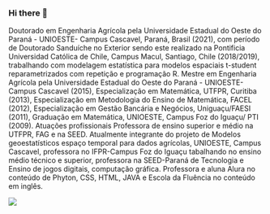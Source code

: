 ### Hi there 👋
Doutorado em Engenharia Agrícola pela Universidade Estadual do Oeste do Paraná - UNIOESTE- Campus Cascavel, Paraná, Brasil (2021), com período de Doutorado Sanduíche no Exterior sendo este realizado na Pontificia Universidad Católica de Chile, Campus Macul, Santiago, Chile (2018/2019), trabalhando com modelagem estatística para modelos espaciais t-student reparametrizados com repetição e programação R. Mestre em Engenharia Agrícola pela Universidade Estadual do Oeste do Paraná - UNIOESTE- Campus Cascavel (2015), Especialização em Matemática, UTFPR, Curitiba (2013), Especialização em Metodologia do Ensino de Matemática, FACEL (2012), Especialização em Gestão Bancária e Negócios, Uniguaçu/FAESI (2011), Graduação em Matemática, UNIOESTE, Campus Foz do Iguaçu/ PTI (2009). Atuações profissionais Professora de ensino superior e médio na UTFPR, FAG e na SEED. Atualmente integrante do projeto de Modelos geoestatísticos espaço temporal para dados agrícolas, UNIOESTE, Campus Cascavel, professora no IFPR-Campus Foz do Iguaçu tabalhando no ensino médio técnico e superior, professora na SEED-Paraná de Tecnologia e Ensino de jogos digitais, computação gráfica. Professora e aluna Alura no conteúdo de Phyton, CSS, HTML, JAVA e Escola da Fluência no conteúdo em  inglês.

![](https://media1.tenor.com/m/cVc77ZPYZUkAAAAd/tkthao219-quby.gif)



<!--
**ro-schemmer/Ro-schemmer** is a ✨ _special_ ✨ repository because its `README.md` (this file) appears on your GitHub profile.

Here are some ideas to get you started:

- 🔭 I’m currently working on ...
- 🌱 I’m currently learning ...
- 👯 I’m looking to collaborate on ...
- 🤔 I’m looking for help with ...
- 💬 Ask me about ...
- 📫 How to reach me: ...
- 😄 Pronouns: ...
- ⚡ Fun fact: ...
-->
